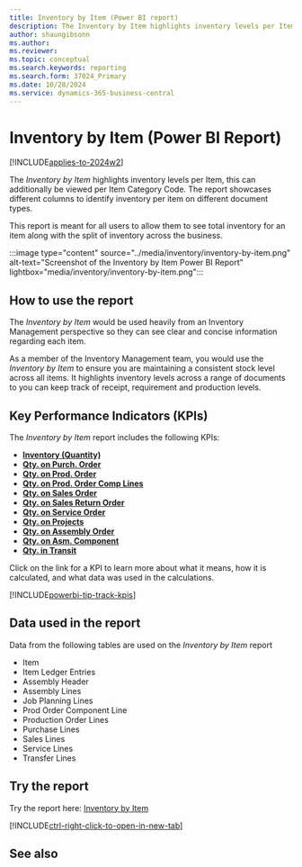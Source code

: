 ```yaml
---
title: Inventory by Item (Power BI report)
description: The Inventory by Item highlights inventory levels per Item, this can additionally be viewed per Item Category Code
author: shaungibsonn
ms.author: 
ms.reviewer: 
ms.topic: conceptual
ms.search.keywords: reporting
ms.search.form: 37024_Primary
ms.date: 10/28/2024
ms.service: dynamics-365-business-central
---
```


# Inventory by Item (Power BI Report)
[!INCLUDE[applies-to-2024w2](../includes/applies-to-2024w2.md)]


The *Inventory by Item* highlights inventory levels per Item, this can additionally be viewed per Item Category Code. The report showcases different columns to identify inventory per item on different document types.

This report is meant for all users to allow them to see total inventory for an item along with the split of inventory across the business.

:::image type="content" source="../media/inventory/inventory-by-item.png" alt-text="Screenshot of the Inventory by Item Power BI Report" lightbox="media/inventory/inventory-by-item.png":::

## How to use the report

The *Inventory by Item* would be used heavily from an Inventory Management perspective so they can see clear and concise information regarding each item.

As a member of the Inventory Management team, you would use the *Inventory by Item* to ensure you are maintaining a consistent stock level across all items. It highlights inventory levels across a range of documents to you can keep track of receipt, requirement and production levels.

## Key Performance Indicators (KPIs)

The *Inventory by Item* report includes the following KPIs:

- [**Inventory (Quantity)**](####)
- [**Qty. on Purch. Order**](####)
- [**Qty. on Prod. Order**](####)
- [**Qty. on Prod. Order Comp Lines**](####)
- [**Qty. on Sales Order**](####)
- [**Qty. on Sales Return Order**](####)
- [**Qty. on Service Order**](####)
- [**Qty. on Projects**](####)
- [**Qty. on Assembly Order**](####)
- [**Qty. on Asm. Component**](####)
- [**Qty. in Transit**](###)

Click on the link for a KPI to learn more about what it means, how it is calculated, and what data was used in the calculations. 

[!INCLUDE[powerbi-tip-track-kpis](includes/powerbi-tip-track-kpis.md)]

## Data used in the report

Data from the following tables are used on the *Inventory by Item* report
- Item
- Item Ledger Entries
- Assembly Header
- Assembly Lines
- Job Planning Lines
- Prod Order Component Line
- Production Order Lines
- Purchase Lines
- Sales Lines
- Service Lines
- Transfer Lines


## Try the report

Try the report here: [Inventory by Item](https://businesscentral.dynamics.com?page=37024)

[!INCLUDE[ctrl-right-click-to-open-in-new-tab](includes/ctrl-right-click-to-open-in-new-tab.md)]

## See also